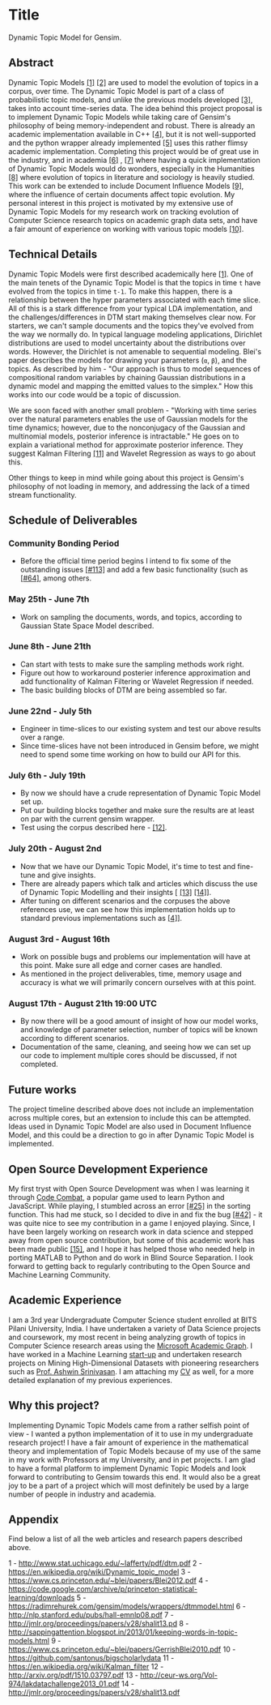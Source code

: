 # Title

Dynamic Topic Model for Gensim.
## Abstract

Dynamic Topic Models [\[1\]](http://www.stat.uchicago.edu/~lafferty/pdf/dtm.pdf) [\[2\]](https://en.wikipedia.org/wiki/Dynamic_topic_model) are used to model the evolution of topics in a corpus, over time. The Dynamic Topic Model is part of a class of probabilistic topic models, and unlike the previous models developed [\[3\]](https://www.cs.princeton.edu/~blei/papers/Blei2012.pdf), takes into account time-series data. The idea behind this project proposal is to implement Dynamic Topic Models while taking care of Gensim's philosophy of being memory-independent and robust. There is already an academic implementation available in C++ [\[4\]](https://code.google.com/archive/p/princeton-statistical-learning/downloads), but it is not well-supported and the python wrapper already implemented [\[5\]](https://radimrehurek.com/gensim/models/wrappers/dtmmodel.html) uses this rather flimsy academic implementation. Completing this project would be of great use in the industry, and in academia [\[6\]](http://nlp.stanford.edu/pubs/hall-emnlp08.pdf) , [\[7\]](http://jmlr.org/proceedings/papers/v28/shalit13.pd) where having a quick implementation of Dynamic Topic Models would do wonders, especially in the Humanities [\[8\]](http://sappingattention.blogspot.in/2013/01/keeping-words-in-topic-models.html) where evolution of topics in literature and sociology is heavily studied. This work can be extended to include Document Influence Models [\[9\]](https://www.cs.princeton.edu/~blei/papers/GerrishBlei2010.pdf), where the influence of certain documents affect topic evolution. My personal interest in this project is motivated by my extensive use of Dynamic Topic Models for my research work on tracking evolution of Computer Science research topics on academic graph data sets, and have a fair amount of experience on working with various topic models [\[10\]](https://github.com/santonus/bigscholarlydata).

## Technical Details

Dynamic Topic Models were first described academically here [\[1\]](http://www.stat.uchicago.edu/~lafferty/pdf/dtm.pdf). One of the main tenets of the Dynamic Topic Model is that the topics in time `t` have evolved from the topics in time `t-1`. To make this happen, there is a relationship between the hyper parameters associated with each time slice. All of this is a stark difference from your typical LDA implementation, and the challenges/differences in DTM start making themselves clear now.
For starters, we can't sample documents and the topics they've evolved from the way we normally do. In typical language modeling applications, Dirichlet distributions are used to model uncertainty about the distributions over words. However, the Dirichlet is not amenable to sequential modeling. Blei's paper describes the models for drawing your parameters (`α`, `β`), and the topics. As described by him - "Our approach is thus to model sequences of compositional random variables by chaining Gaussian distributions in a dynamic model and mapping the emitted values to the simplex." How this works into our code would be a topic of discussion.

We are soon faced with another small problem - "Working with time series over the natural parameters enables the use of Gaussian models for the time dynamics; however, due to the nonconjugacy of the Gaussian and multinomial models, posterior inference is intractable."  He goes on to explain a  variational method for approximate posterior inference. They suggest Kalman Filtering [\[11\]](https://en.wikipedia.org/wiki/Kalman_filter) and Wavelet Regression as ways to go about this. 

Other things to keep in mind while going about this project is Gensim's philosophy of not loading in memory, and addressing the lack of a timed stream functionality. 

## Schedule of Deliverables

### Community Bonding Period

- Before the official time period begins I intend to fix some of the outstanding issues [\[#113\]](https://github.com/piskvorky/gensim/issues/113) and add a few basic functionality (such as [\[#64\]](https://github.com/piskvorky/gensim/issues/64), among others.

### May 25th -  June 7th

- Work on sampling the documents, words, and topics, according to Gaussian State Space Model described.


### June 8th - June 21th

- Can start with tests to make sure the sampling methods work right.
- Figure out how to workaround posterier inference approximation and add functionality of Kalman Filtering or Wavelet Regression if needed.
- The basic building blocks of DTM are being assembled so far.

### June 22nd - July 5th

- Engineer in time-slices to our existing system and test our above results over a range.
- Since time-slices have not been introduced in Gensim before, we might need to spend some time working on
how to build our API for this. 

### July 6th - July 19th

- By now we should have a crude representation of Dynamic Topic Model set up.
- Put our building blocks together and make sure the results are at least on par with the current gensim wrapper.
- Test using the corpus described here - [\[12\]](http://arxiv.org/pdf/1510.03797.pdf).

### July 20th - August 2nd

- Now that we have our Dynamic Topic Model, it's time to test and fine-tune and give insights.
- There are already papers which talk and articles which discuss the use of Dynamic Topic Modelling and their insights [ [\[13\]](http://ceur-ws.org/Vol-974/lakdatachallenge2013_01.pdf)  [\[14\]](http://jmlr.org/proceedings/papers/v28/shalit13.pdf)].
- After tuning on different scenarios and the corpuses the above references use, we can see how this implementation holds up to standard previous implementations such as [\[4\]](https://code.google.com/archive/p/princeton-statistical-learning/downloads)].

### August 3rd - August 16th

- Work on possible bugs and problems our implementation will have at this point. Make sure all edge and corner cases are handled.
- As mentioned in the project deliverables, time, memory usage and accuracy is what we will primarily concern ourselves with at this point. 

### August 17th - August 21th 19:00 UTC

- By now there will be a good amount of insight of how our model works, and knowledge of parameter selection, number of topics will be known according to different scenarios.
- Documentation of the same, cleaning, and seeing how we can set up our code to implement multiple cores should be discussed, if not completed.

## Future works

The project timeline described above does not include an implementation across multiple cores, but an extension to include this can be attempted. Ideas used in Dynamic Topic Model are also used in Document Influence Model, and this could be a direction to go in after Dynamic Topic Model is implemented.

## Open Source Development Experience

My first tryst with Open Source Development was when I was learning it through [Code Combat](https://codecombat.com/), a popular game used to learn Python and JavaScript. While playing, I stumbled across an error [\[#25\]](https://github.com/differentmatt/filbert/issues/25) in the sorting function. This had me stuck, so I decided to dive in and fix the bug [\[#42\]](https://github.com/differentmatt/filbert/pull/42) - it was quite nice to see my contribution in a game I enjoyed playing. Since, I have been largely working on research work in data science and stepped away from open source contribution, but some of this academic work has been made public  [\[15\]](https://github.com/bhargavvader/CASApythonPort), and I hope it has helped those who needed help in porting MATLAB to Python and do work in Blind Source Separation. I look forward to getting back to regularly contributing to the Open Source and Machine Learning Community.

## Academic Experience

I am a 3rd year Undergraduate Computer Science student enrolled at BITS Pilani University, India. I have undertaken a variety of Data Science projects and coursework, my most recent in being analyzing growth of topics in Computer Science research areas using the [Microsoft Academic Graph](http://research.microsoft.com/en-us/projects/mag/). I have worked in a Machine Learning [start-up](https://zero.ai) and undertaken research projects on Mining High-Dimensional Datasets with pioneering researchers such as [Prof. Ashwin Srinivasan](http://www.bits-pilani.ac.in/goa/ashwin/profile). I am attaching my [CV](https://drive.google.com/a/goa.bits-pilani.ac.in/file/d/0By80y9AXd1WsOVdBOGdWRzNxaWM/view) as well, for a more detailed explanation of my previous experiences. 

## Why this project?

Implementing Dynamic Topic Models came from a rather selfish point of view - I wanted a python implementation of it to use in my undergraduate research project! I have a fair amount of experience in the mathematical theory and implementation of Topic Models because of my use of the same in my work with Professors at my University, and in pet projects. I am glad to have a formal platform to implement Dynamic Topic Models and look forward to contributing to Gensim towards this end. It would also be a great joy to be a part of a project which will most definitely be used by a large number of people in industry and academia. 

## Appendix

Find below a list of all the web articles and research papers described above.

 1 - http://www.stat.uchicago.edu/~lafferty/pdf/dtm.pdf
 2 - https://en.wikipedia.org/wiki/Dynamic_topic_model
 3 - https://www.cs.princeton.edu/~blei/papers/Blei2012.pdf
 4 - https://code.google.com/archive/p/princeton-statistical-learning/downloads
 5 - https://radimrehurek.com/gensim/models/wrappers/dtmmodel.html
 6 - http://nlp.stanford.edu/pubs/hall-emnlp08.pdf
 7 - http://jmlr.org/proceedings/papers/v28/shalit13.pd 
 8 - http://sappingattention.blogspot.in/2013/01/keeping-words-in-topic-models.html
 9 - https://www.cs.princeton.edu/~blei/papers/GerrishBlei2010.pdf
 10 - https://github.com/santonus/bigscholarlydata
 11 - https://en.wikipedia.org/wiki/Kalman_filter
 12 - http://arxiv.org/pdf/1510.03797.pdf
 13 - http://ceur-ws.org/Vol-974/lakdatachallenge2013_01.pdf
 14 - http://jmlr.org/proceedings/papers/v28/shalit13.pdf